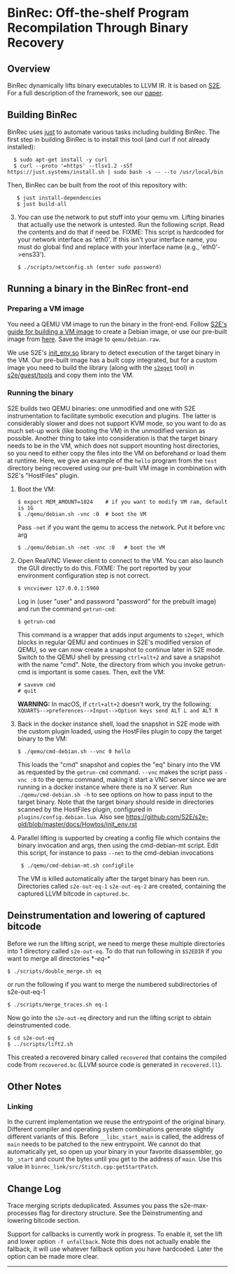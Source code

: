 BinRec: Off-the-shelf Program Recompilation Through Binary Recovery
===================================================================

Overview
--------

BinRec dynamically lifts binary executables to LLVM IR. It is based on
[S2E][1]. For a full description of the framework, see our [paper][9].


Building BinRec
-------------
BinRec uses [just](https://github.com/casey/just#installation) to automate various tasks including building BinRec. The 
first step in building BinRec is to install this tool (and curl if not already installed):

	  $ sudo apt-get install -y curl
      $ curl --proto '=https' --tlsv1.2 -sSf https://just.systems/install.sh | sudo bash -s -- --to /usr/local/bin

Then, BinRec can be built from the root of this repository with:

       $ just install-dependencies
       $ just build-all

3. You can use the network to put stuff into your qemu vm. Lifting binaries that actually use the network is untested.
   Run the following script. Read the contents and do that if need be. FIXME: This script is hardcoded for your network 
   interface as 'eth0'. If this isn't your interface name, you must do global find and replace with your interface name
   (e.g., 'eth0'->ens33').

       $ ./scripts/netconfig.sh (enter sudo password)

Running a binary in the BinRec front-end
----------------------------------------

### Preparing a VM image

You need a QEMU VM image to run the binary in the front-end. Follow [S2E's guide for building a VM image][3] to create a
Debian image, or use our pre-built image from [here][8]. Save the image to `qemu/debian.raw`.

We use S2E's [init\_env.so][4] library to detect execution of the target binary in the VM. Our pre-built image has a
built copy integrated, but for a custom image you need to build the library (along with the [`s2eget`][5] tool) in
[s2e/guest/tools](/s2e/guest/tools/) and copy them into the VM.

### Running the binary

S2E builds two QEMU binaries: one unmodified and one with S2E instrumentation to facilitate symbolic execution and
plugins. The latter is considerably slower and does not support KVM mode, so you want to do as much set-up work (like
booting the VM) in the unmodified version as possible. Another thing to take into consideration is that the target
binary needs to be in the VM, which does not support mounting host directories, so you need to either copy the files
into the VM on beforehand or load them at runtime. Here, we give an example of the `hello` program from the `test`
directory being recovered using our pre-built VM image in combination with S2E's "HostFiles" plugin.

1. Boot the VM:

       $ export MEM_AMOUNT=1024    # if you want to modify VM ram, default is 1G 
       $ ./qemu/debian.sh -vnc :0  # boot the VM

   Pass `-net` if you want the qemu to access the network. Put it before vnc arg

       $ ./qemu/debian.sh -net -vnc :0   # boot the VM

2. Open RealVNC Viewer client to connect to the VM. You can also launch the GUI directly to do this. FIXME: The port reported by your environment configuration
   step is not correct.

       $ vncviewer 127.0.0.1:5900
       

   Log in (user "user" and password "password" for the prebuilt image) and run the command `getrun-cmd`:

       $ getrun-cmd

   This command is a wrapper that adds input arguments to `s2eget`, which blocks in regular QEMU and continues in S2E's
   modified version of QEMU, so we can now create a snapshot to continue later in S2E mode. Switch to the QEMU shell by
   pressing `ctrl+alt+2` and save a snapshot with the name "cmd". Note, the directory from which you invoke getrun-cmd
   is important is some cases. Then, exit the VM:

       # savevm cmd
       # quit

   **WARNING:** In macOS, if `ctrl+alt+2` doesn't work, try the following:
   `XQUARTS-->preferences-->Input-->Option keys send ALT L and ALT R`

3. Back in the docker instance shell, load the snapshot in S2E mode with the custom plugin loaded, using the HostFiles
   plugin to copy the target binary to the VM:

       $ ./qemu/cmd-debian.sh --vnc 0 hello

   This loads the "cmd" snapshot and copies the "eq" binary into the VM as requested by the `getrun-cmd`
   command. `--vnc` makes the script pass `-vnc
   :0` to the qemu command, making it start a VNC server since we are running in a docker instance where there is no X
   server. Run `./qemu/cmd-debian.sh -h` to see options on how to pass input to the target binary. Note that the target
   binary should reside in directories scanned by the HostFiles plugin, configured in `plugins/config.debian.lua`. Also
   see https://github.com/S2E/s2e-old/blob/master/docs/Howtos/init_env.rst

4. Parallel lifting is supported by creating a config file which contains the binary invocation and args, then using the
   cmd-debian-mt script. Edit this script, for instance to pass `--net` to the cmd-debian invocations

        $ ./qemu/cmd-debian-mt.sh configFile

    The VM is killed automatically after the target binary has been run. Directories
    called `s2e-out-eq-1` `s2e-out-eq-2` are created, containing the captured 
    LLVM bitcode in `captured.bc`.

Deinstrumentation and lowering of captured bitcode
--------------------------------------------------

Before we run the lifting script, we need to merge these multiple directories into 1 directory called `s2e-out-eq`. To
do that run following in `$S2EDIR` if you want to merge all directories \**-eq-*\*

    $ ./scripts/double_merge.sh eq

or run the following if you want to merge the numbered subdirectories of s2e-out-eq-1

    $ ./scripts/merge_traces.sh eq-1

Now go into the `s2e-out-eq` directory and run the lifting script to obtain deinstrumented code.

    $ cd s2e-out-eq
    $ ../scripts/lift2.sh

This created a recovered binary called `recovered` that contains the compiled code from `recovered.bc` (LLVM source code
is generated in `recovered.ll`).

Other Notes
-----------

### Linking

In the current implementation we reuse the entrypoint of the original binary. Different compiler and operating system
combinations generate slightly different variants of this. Before `__libc_start_main` is called, the address of `main`
needs to be patched to the new entrypoint. We cannot do that automatically yet, so open up your binary in your favorite
disassembler, go to `_start` and count the bytes until you get to the address of `main`. Use this value
in `binrec_link/src/Stitch.cpp:getStartPatch`.


Change Log
--------

Trace merging scripts deduplicated. Assumes you pass the s2e-max-processes flag for directory structure. See the
Deinstrumenting and lowering bitcode section.

Support for callbacks is currently work in progress. To enable it, set the lift and lower option `-f unfallback`. Note
this does not actually enable the fallback, it will use whatever fallback option you have hardcoded. Later the option
can be made more clear.

--------

[1]: https://github.com/dslab-epfl/s2e/blob/master/docs/index.rst
"S²E documentation"

[2]: https://github.com/dslab-epfl/s2e/blob/master/docs/BuildingS2E.rst
"Building S²E"

[3]: https://github.com/dslab-epfl/s2e/blob/master/docs/ImageInstallation.rst
"Preparing VM Images for S²E"

[4]: https://github.com/dslab-epfl/s2e/blob/master/docs/Howtos/init_env.rst
"init_env.so preload library"

[5]: https://github.com/dslab-epfl/s2e/blob/master/docs/UsingS2EGet.rst
"Quickly Uploading Programs to the Guest with s2eget"

[6]: https://www.docker.com/
"Docker"

[7]: https://www.docker.com/products/docker-compose
"Docker Compose"

[8]: https://www.ics.uci.edu/~fparzefa/binrec/debian10.raw.xz
"BinRec Debian 10 image"

[9]: https://dl.acm.org/doi/10.1145/3342195.3387550
"BinRec: dynamic binary lifting and recompilation"

[10]: https://www.realvnc.com/en/connect/download/viewer/linux/
"Download VNC Viewer for Linux"
